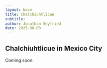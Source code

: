 ```yaml
---
layout: base
title: Chalchiuhtlicue
subtitle:
author: Jonathan Seyfried
date: 2025-08-03
---
```


## Chalchiuhtlicue in Mexico City

Coming soon
